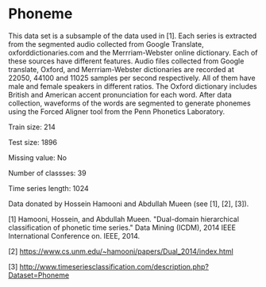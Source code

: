 # Phoneme

This data set is a subsample of the data used in [1]. Each series is extracted from the segmented audio collected from Google Translate, oxforddictionaries.com and the Merrriam-Webster online dictionary. Each of these sources have different features. Audio files collected from Google translate, Oxford, and Merrriam-Webster dictionaries are recorded at 22050, 44100 and 11025 samples per second respectively. All of them have male and female speakers in different ratios. The Oxford dictionary includes British and American accent pronunciation for each word. After data collection, waveforms of the words are segmented to generate phonemes using the Forced Aligner tool from the Penn Phonetics Laboratory.

Train size: 214

Test size: 1896

Missing value: No

Number of classses: 39

Time series length: 1024

Data donated by Hossein Hamooni and Abdullah Mueen (see [1], [2], [3]).

[1] Hamooni, Hossein, and Abdullah Mueen. "Dual-domain hierarchical classification of phonetic time series." Data Mining (ICDM), 2014 IEEE International Conference on. IEEE, 2014.

[2] https://www.cs.unm.edu/~hamooni/papers/Dual_2014/index.html

[3] http://www.timeseriesclassification.com/description.php?Dataset=Phoneme